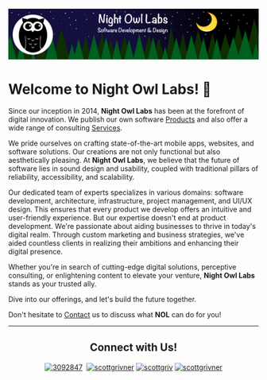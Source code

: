 [![Company Banner](https://raw.githubusercontent.com/Night-Owl-Labs/.github/main/profile/company_banner.png)](https://nightowllabs.net)

# Welcome to Night Owl Labs! 👋

Since our inception in 2014, **Night Owl Labs** has been at the forefront of digital innovation. We publish our own software [Products](https://nightowllabs.net/products) and also offer a wide range of consulting [Services](https://nightowllabs.net/services).

We pride ourselves on crafting state-of-the-art mobile apps, websites, and software solutions. Our creations are not only functional but also aesthetically pleasing. At **Night Owl Labs**, we believe that the future of software lies in sound design and usability, coupled with traditional pillars of reliability, accessibility, and scalability.

Our dedicated team of experts specializes in various domains: software development, architecture, infrastructure, project management, and UI/UX design. This ensures that every product we develop offers an intuitive and user-friendly experience. But our expertise doesn't end at product development. We're passionate about aiding businesses to thrive in today's digital realm. Through custom marketing and business strategies, we've aided countless clients in realizing their ambitions and enhancing their digital presence.

Whether you're in search of cutting-edge digital solutions, perceptive consulting, or enlightening content to elevate your venture, **Night Owl Labs** stands as your trusted ally.

Dive into our offerings, and let's build the future together.

Don't hesitate to [Contact](https://www.nightowllabs.net/contact) us to discuss what **NOL** can do for you!
<hr>
<h2 align="center"><b>Connect with Us!</b></h2>
<p align="center">
    <a href="mailto:info@nightowllabs.net" target="_blank"><img align="center" src="https://imgur.com/uMvAFRU.png" alt="3092847" height="31" width="31" /></a>&nbsp; 
    <a href="https://www.linkedin.com/company/nightowllabs" target="_blank"><img align="center" src="https://raw.githubusercontent.com/rahuldkjain/github-profile-readme-generator/master/src/images/icons/Social/linked-in-alt.svg" alt="scottgrivner" height="30" width="40" /></a>
    <a href="https://github.com/Night-Owl-Labs" target="blank"><img align="center" src="https://raw.githubusercontent.com/rahuldkjain/github-profile-readme-generator/master/src/images/icons/Social/github.svg" alt="scottgriv" height="30" width="40" /></a>
    <a href="https://twitter.com/night_owl_labs" target="blank"><img align="center" src="https://raw.githubusercontent.com/rahuldkjain/github-profile-readme-generator/master/src/images/icons/Social/twitter.svg" alt="scottgrivner" height="30" width="40" /></a>
</p>
